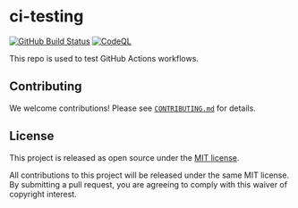 
# ci-testing #

[![GitHub Build Status](https://github.com/felddy/foundryvtt-docker/workflows/build/badge.svg)](https://github.com/felddy/ci-testing/actions/workflows/build.yml)
[![CodeQL](https://github.com/felddy/foundryvtt-docker/workflows/CodeQL/badge.svg)](https://github.com/felddy/ci-testing/actions/workflows/codeql-analysis.yml)

This repo is used to test GitHub Actions workflows.

## Contributing ##

We welcome contributions!  Please see [`CONTRIBUTING.md`](CONTRIBUTING.md) for
details.

## License ##

This project is released as open source under the [MIT license](LICENSE).

All contributions to this project will be released under the same MIT license.
By submitting a pull request, you are agreeing to comply with this waiver of
copyright interest.
